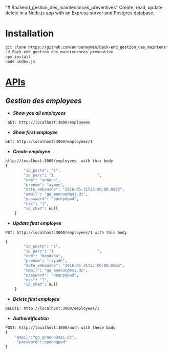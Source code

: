 "# Backend_gestion_des_maintenances_preventives"
Create, read, update, delete in a Node.js app with an Express server and Postgres database.

# **Installation**

```bash
git clone https://github.com/announaymen/Back-end_gestion_des_maintenances_preventive.git
cd Back-end_gestion_des_maintenances_preventive
npm install
node index.js
```

# <u>APIs</u>

## <I> Gestion des employees</I>

- ***Show you all employees***

```bash
 GET: http://localhost:3000/employees
```

- ***Show first employee***

```bash
GET: http://localhost:3000/employees/1
```

- ***Create employee***

```bash
http://localhost:3000/employees  with this body
{
        "id_poste": "1",
        "id_parc": "1                   ",
        "nom": "announ",
        "prenom": "aymen",
        "date_embauche": "2016-05-31T23:00:00.000Z",
        "email": "ga_announ@esi.dz",
        "password": "openpdpwd",
        "nss": "1",
        "id_chef": null
    }
```

- ***Update first employee***

```bash
PUT: http://localhost:3000/employees/1 with this body

{
        "id_poste": "1",
        "id_parc": "1                   ",
        "nom": "bendaho",
        "prenom": "riyadh",
        "date_embauche": "2016-05-31T23:00:00.000Z",
        "email": "ga_announ@esi.dz",
        "password": "openpdpwd",
        "nss": "1",
        "id_chef": null
    }
```

- ***Delete first employee***

```bash
DELETE: http://localhost:3000/employees/1
```

- ***Authentification***

```bash
POST: http://localhost:3000/auth with these body
{
    "email":"ga_announ@esi.dz",
     "password":"openpgpwd"
}
```
